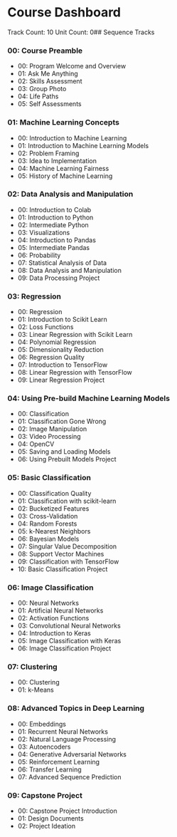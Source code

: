 # Course Dashboard
Track Count: 10
Unit Count: 0## Sequence Tracks
### 00: Course Preamble
 * 00: Program Welcome and Overview
 * 01: Ask Me Anything
 * 02: Skills Assessment
 * 03: Group Photo
 * 04: Life Paths
 * 05: Self Assessments
### 01: Machine Learning Concepts
 * 00: Introduction to Machine Learning
 * 01: Introduction to Machine Learning Models
 * 02: Problem Framing
 * 03: Idea to Implementation
 * 04: Machine Learning Fairness
 * 05: History of Machine Learning
### 02: Data Analysis and Manipulation
 * 00: Introduction to Colab
 * 01: Introduction to Python
 * 02: Intermediate Python
 * 03: Visualizations
 * 04: Introduction to Pandas
 * 05: Intermediate Pandas
 * 06: Probability
 * 07: Statistical Analysis of Data
 * 08: Data Analysis and Manipulation
 * 09: Data Processing Project
### 03: Regression
 * 00: Regression
 * 01: Introduction to Scikit Learn
 * 02: Loss Functions
 * 03: Linear Regression with Scikit Learn
 * 04: Polynomial Regression
 * 05: Dimensionality Reduction
 * 06: Regression Quality
 * 07: Introduction to TensorFlow
 * 08: Linear Regression with TensorFlow
 * 09: Linear Regression Project
### 04: Using Pre-build Machine Learning Models
 * 00: Classification
 * 01: Classification Gone Wrong
 * 02: Image Manipulation
 * 03: Video Processing
 * 04: OpenCV
 * 05: Saving and Loading Models
 * 06: Using Prebuilt Models Project
### 05: Basic Classification
 * 00: Classification Quality
 * 01: Classification with scikit-learn
 * 02: Bucketized Features
 * 03: Cross-Validation
 * 04: Random Forests
 * 05: k-Nearest Neighbors
 * 06: Bayesian Models
 * 07: Singular Value Decomposition
 * 08: Support Vector Machines
 * 09: Classification with TensorFlow
 * 10: Basic Classification Project
### 06: Image Classification
 * 00: Neural Networks
 * 01: Artificial Neural Networks
 * 02: Activation Functions
 * 03: Convolutional Neural Networks
 * 04: Introduction to Keras
 * 05: Image Classification with Keras
 * 06: Image Classification Project
### 07: Clustering
 * 00: Clustering
 * 01: k-Means
### 08: Advanced Topics in Deep Learning
 * 00: Embeddings
 * 01: Recurrent Neural Networks
 * 02: Natural Language Processing
 * 03: Autoencoders
 * 04: Generative Adversarial Networks
 * 05: Reinforcement Learning
 * 06: Transfer Learning
 * 07: Advanced Sequence Prediction
### 09: Capstone Project
 * 00: Capstone Project Introduction
 * 01: Design Documents
 * 02: Project Ideation
